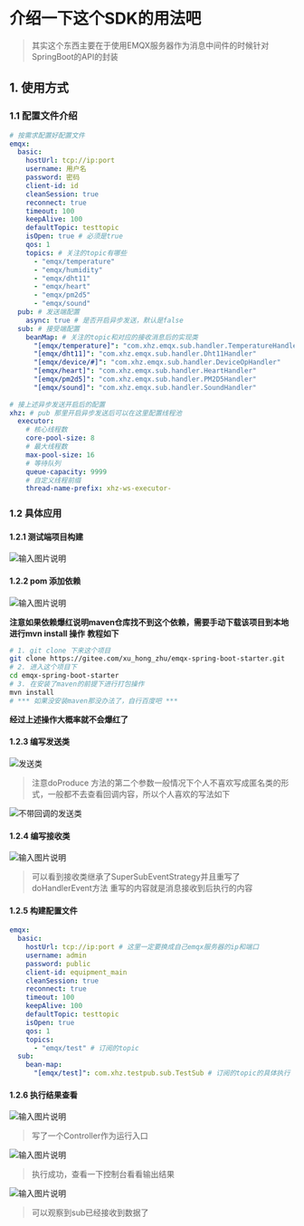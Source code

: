 # 介绍一下这个SDK的用法吧

>其实这个东西主要在于使用EMQX服务器作为消息中间件的时候针对SpringBoot的API的封装

## 1. 使用方式

### 1.1 配置文件介绍

```yaml
# 按需求配置好配置文件
emqx:
  basic:
    hostUrl: tcp://ip:port
    username: 用户名
    password: 密码
    client-id: id
    cleanSession: true
    reconnect: true
    timeout: 100
    keepAlive: 100
    defaultTopic: testtopic
    isOpen: true # 必须是true
    qos: 1
    topics: # 关注的topic有哪些
      - "emqx/temperature"
      - "emqx/humidity"
      - "emqx/dht11"
      - "emqx/heart"
      - "emqx/pm2d5"
      - "emqx/sound"
  pub: # 发送端配置
    async: true # 是否开启异步发送，默认是false 
  sub: # 接受端配置
    beanMap: # 关注的topic和对应的接收消息后的实现类
      "[emqx/temperature]": "com.xhz.emqx.sub.handler.TemperatureHandler"
      "[emqx/dht11]": "com.xhz.emqx.sub.handler.Dht11Handler"
      "[emqx/device/#]": "com.xhz.emqx.sub.handler.DeviceOpHandler"
      "[emqx/heart]": "com.xhz.emqx.sub.handler.HeartHandler"
      "[emqx/pm2d5]": "com.xhz.emqx.sub.handler.PM2D5Handler"
      "[emqx/sound]": "com.xhz.emqx.sub.handler.SoundHandler"
      
# 接上述异步发送开启后的配置
xhz: # pub 那里开启异步发送后可以在这里配置线程池
  executor:
    # 核心线程数
    core-pool-size: 8
    # 最大线程数
    max-pool-size: 16
    # 等待队列
    queue-capacity: 9999
    # 自定义线程前缀
    thread-name-prefix: xhz-ws-executor-
```

### 1.2 具体应用

#### 1.2.1 测试端项目构建

![输入图片说明](https://images.gitee.com/uploads/images/2022/0513/151534_87adede0_5560406.png "截屏2022-05-13 下午12.03.29.png")

#### 1.2.2 pom 添加依赖

![输入图片说明](https://images.gitee.com/uploads/images/2022/0513/151551_292f1af4_5560406.png "截屏2022-05-13 下午12.06.13.png")

**注意如果依赖爆红说明maven仓库找不到这个依赖，需要手动下载该项目到本地进行mvn install 操作** **教程如下**

```bash
# 1. git clone 下来这个项目
git clone https://gitee.com/xu_hong_zhu/emqx-spring-boot-starter.git
# 2. 进入这个项目下
cd emqx-spring-boot-starter
# 3. 在安装了maven的前提下进行打包操作
mvn install
# *** 如果没安装maven那没办法了，自行百度吧 ***
```

**经过上述操作大概率就不会爆红了**

#### 1.2.3 编写发送类
![发送类](https://images.gitee.com/uploads/images/2022/0513/151203_4a23aec3_5560406.png "截屏2022-05-13 下午2.28.03.png")

>注意doProduce 方法的第二个参数一般情况下个人不喜欢写成匿名类的形式，一般都不去查看回调内容，所以个人喜欢的写法如下

![不带回调的发送类](https://images.gitee.com/uploads/images/2022/0513/151237_075efb2c_5560406.png "截屏2022-05-13 下午2.30.04.png")

#### 1.2.4 编写接收类

![输入图片说明](https://images.gitee.com/uploads/images/2022/0513/151318_d99c7b28_5560406.png "截屏2022-05-13 下午2.30.42.png")

>可以看到接收类继承了SuperSubEventStrategy并且重写了doHandlerEvent方法 重写的内容就是消息接收到后执行的内容

#### 1.2.5 构建配置文件

```yaml
emqx:
  basic:
    hostUrl: tcp://ip:port # 这里一定要换成自己emqx服务器的ip和端口
    username: admin
    password: public
    client-id: equipment_main
    cleanSession: true
    reconnect: true
    timeout: 100
    keepAlive: 100
    defaultTopic: testtopic
    isOpen: true
    qos: 1
    topics:
      - "emqx/test" # 订阅的topic
  sub:
    bean-map:
      "[emqx/test]": com.xhz.testpub.sub.TestSub # 订阅的topic的具体执行
```

#### 1.2.6 执行结果查看

![输入图片说明](https://images.gitee.com/uploads/images/2022/0513/151405_e8ba570e_5560406.png "截屏2022-05-13 下午2.32.11.png")

>写了一个Controller作为运行入口	

![输入图片说明](https://images.gitee.com/uploads/images/2022/0513/151428_a9a99042_5560406.png "截屏2022-05-13 下午2.33.51.png")

>执行成功，查看一下控制台看看输出结果

![输入图片说明](https://images.gitee.com/uploads/images/2022/0513/151445_600064d2_5560406.png "截屏2022-05-13 下午2.34.45.png")

>可以观察到sub已经接收到数据了

